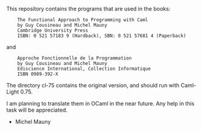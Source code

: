 This repository contains the programs that are used in the books:

        The Functional Approach to Programming with Caml
        by Guy Cousineau and Michel Mauny
        Cambridge University Press
        ISBN: 0 521 57183 9 (Hardback), SBN: 0 521 57681 4 (Paperback)

and

        Approche Fonctionnelle de la Programmation
        by Guy Cousineau and Michel Mauny
        Ediscience International, Collection Informatique
        ISBN 0989-392-X

The directory cl-75 contains the original version, and should run with
Caml-Light 0.75.

I am planning to translate them in OCaml in the near future. Any help
in this task will be appreciated.

- Michel Mauny
